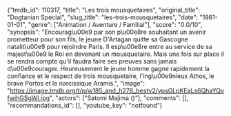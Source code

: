 {"tmdb_id": 110317, "title": "Les trois mousquetaires", "original_title": "Dogtanian Special", "slug_title": "les-trois-mousquetaires", "date": "1981-01-01", "genre": ["Animation / Aventure / Familial"], "score": "0.0/10", "synopsis": "Encourag\u00e9 par son p\u00e8re souhaitant un avenir prometteur pour son fils, le jeune D'Artagan quitte sa Gascogne natalit\u00e9 pour rejoindre Paris. Il esp\u00e8re entre au service de sa majest\u00e9 le Roi en devenant un mousquetaire.  Mais une fois sur place il se rendra compte qu'il faudra faire ses preuves sans jamais d\u00e9courager. Heureusement le jeune homme gagne rapidement la confiance et le respect de trois mousquetaire, l'ing\u00e9nieux Athos, le brave Portos et le narcissique Aramis.", "image": "https://image.tmdb.org/t/p/w185_and_h278_bestv2/ypsGLpKEaLs6QhaYQvfwjhGSgWl.jpg", "actors": ["Satomi Majima ()"], "comments": [], "recommandations_id": [], "youtube_key": "notfound"}
